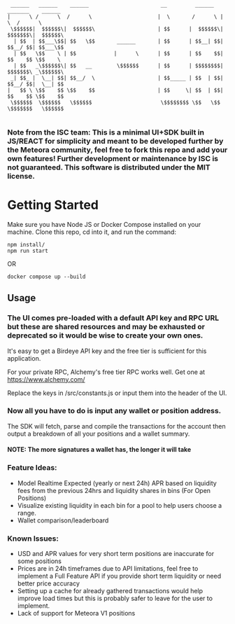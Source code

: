 ```
 ______   ______    ______                       __         ______   _______    ______        
|      \ /      \  /      \                     |  \       /      \ |       \  /      \       
 \$$$$$$|  $$$$$$\|  $$$$$$\                    | $$      |  $$$$$$\| $$$$$$$\|  $$$$$$\      
  | $$  | $$___\$$| $$   \$$       ______       | $$      | $$__| $$| $$__/ $$| $$___\$$      
  | $$   \$$    \ | $$            |      \      | $$      | $$    $$| $$    $$ \$$    \       
  | $$   _\$$$$$$\| $$   __        \$$$$$$      | $$      | $$$$$$$$| $$$$$$$\ _\$$$$$$\      
 _| $$_ |  \__| $$| $$__/  \                    | $$_____ | $$  | $$| $$__/ $$|  \__| $$      
|   $$ \ \$$    $$ \$$    $$                    | $$     \| $$  | $$| $$    $$ \$$    $$      
 \$$$$$$  \$$$$$$   \$$$$$$                      \$$$$$$$$ \$$   \$$ \$$$$$$$   \$$$$$$     
                                                                                                                              
```
### Note from the ISC team: This is a minimal UI+SDK built in JS/REACT for simplicity and meant to be developed further by the Meteora community, feel free to fork this repo and add your own features! Further development or maintenance by ISC is not guaranteed. This software is distributed under the MIT license. 

# Getting Started 
Make sure you have Node JS or Docker Compose installed on your machine.
Clone this repo, cd into it, and run the command:

```
npm install/
npm run start
```

OR
```
docker compose up --build
```


## Usage
### The UI comes pre-loaded with a default API key and RPC URL but these are shared resources and may be exhausted or deprecated so it would be wise to create your own ones.

It's easy to get a Birdeye API key and the free tier is sufficient for this application. 

For your private RPC, Alchemy's free tier RPC works well.
Get one at https://www.alchemy.com/ 

Replace the keys in /src/constants.js or input them into the header of the UI.

### Now all you have to do is input any wallet or position address.
The SDK will fetch, parse and compile the transactions for the account then output a breakdown of all your positions and a wallet summary.

#### NOTE: The more signatures a wallet has, the longer it will take

### Feature Ideas:
<ul>
    <li> 
        Model Realtime Expected (yearly or next 24h) APR based on liquidity fees from the previous 24hrs and liquidity shares in bins (For Open Positions)
    </li>
    <li>
        Visualize existing liquidity in each bin for a pool to help users choose a range.
    </li>
    <li>
        Wallet comparison/leaderboard
    </li>
</ul>

### Known Issues:
<ul>
    <li> USD and APR values for very short term positions are inaccurate for some positions</li>
    <li> Prices are in 24h timeframes due to API limitations, feel free to implement a Full Feature API if you provide short term liquidity or need better price accuracy</li>
    <li>
    Setting up a cache for already gathered transactions would help improve load times but this is probably safer to leave for the user to implement.
    </li>
    <li>
        Lack of support for Meteora V1 positions
    </li>
</ul>

